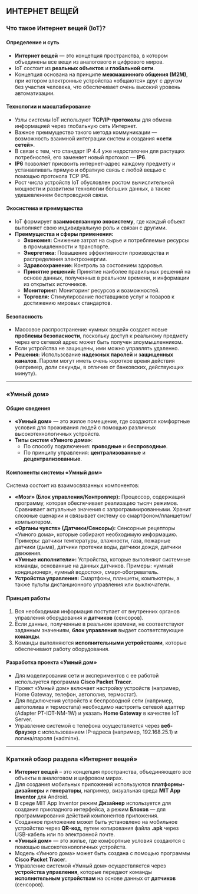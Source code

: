 ## ИНТЕРНЕТ ВЕЩЕЙ

### Что такое Интернет вещей (IoT)?

#### Определение и суть
*   **Интернет вещей** — это концепция пространства, в котором объединены все вещи из аналогового и цифрового миров.
*   IoT состоит из **реальных объектов** и **глобальной сети**.
*   Концепция основана на принципе **межмашинного общения (М2М)**, при котором электронные устройства «общаются» друг с другом без участия человека, что обеспечивает очень высокий уровень автоматизации.

#### Технологии и масштабирование
*   Узлы системы IoT используют **TCP/IP-протоколы** для обмена информацией через глобальную сеть Интернет.
*   Важное преимущество такого метода коммуникации — возможность взаимной интеграции систем и создания **«сети сетей»**.
*   В связи с тем, что стандарт IP 4.4 уже недостаточен для растущих потребностей, его заменяет новый протокол — **IP6**.
*   **IP6** позволяет присвоить интернет-адрес каждому предмету и устанавливать прямую и обратную связь с любой вещью с помощью протокола TCP IP6.
*   Рост числа устройств IoT обусловлен ростом вычислительной мощности и развитием технологии больших данных, а также удешевлением беспроводной связи.

#### Экосистема и преимущества
*   IoT формирует **взаимосвязанную экосистему**, где каждый объект выполняет свою индивидуальную роль и связан с другими.
*   **Преимущества и сферы применения:**
    *   **Экономия:** Снижение затрат на сырье и потребляемые ресурсы в промышленности и транспорте.
    *   **Энергетика:** Повышение эффективности производства и распределения электроэнергии.
    *   **Здравоохранение:** Контроль за состоянием здоровья.
    *   **Принятие решений:** Принятие наиболее правильных решений на основе данных, полученных в реальном времени, и информации из открытых источников.
    *   **Мониторинг:** Мониторинг ресурсов и возможностей.
    *   **Торговля:** Стимулирование поставщиков услуг и товаров к достижению мировых стандартов.

#### Безопасность
*   Массовое распространение «умных вещей» создает новые **проблемы безопасности**, поскольку доступ к реальному предмету через его сетевой адрес может быть получен злоумышленником.
*   Если устройства не защищены, ими можно управлять удаленно.
*   **Решения:** Использование **надежных паролей** и **защищенных каналов**. Пароли могут иметь очень короткое время действия (например, доли секунды, в отличие от банковских, действующих минуту).

---

### «Умный дом»

#### Общие сведения
*   **«Умный дом»** — это жилое помещение, где создаются комфортные условия для проживания людей с помощью различных высокотехнологичных устройств.
*   **Типы систем «Умного дома»**:
    *   По способу подключения: **проводные** и **беспроводные**.
    *   По принципу управления: **централизованные** и **децентрализованные**.

#### Компоненты системы «Умный дом»
Система состоит из взаимосвязанных компонентов:
*   **«Мозг» (Блок управления/Контроллер):** Процессор, содержащий программу, которая обеспечивает реализацию тысяч режимов. Сравнивает актуальные значения с запрограммированными. Хранит сложные сценарии и связывает систему со смартфоном/планшетом/компьютером.
*   **«Органы чувств» (Датчики/Сенсоры):** Сенсорные рецепторы «Умного дома», которые собирают необходимую информацию. Примеры: датчики температуры, влажности, газа, пожарные датчики (дыма), датчики протечки воды, датчики дождя, датчики движения.
*   **«Умные исполнители»:** Устройства, которые выполняют системные команды, основанные на данных датчиков. Примеры: «умный кондиционер», «умный водосток», смарт-обогреватель.
*   **Устройства управления:** Смартфоны, планшеты, компьютеры, а также пульты дистанционного управления или выключатели.

#### Принцип работы
1.  Вся необходимая информация поступает от внутренних органов управления оборудования и **датчиков** (сенсоров).
2.  Если данные, полученные в реальном времени, не соответствуют заданным значениям, **блок управления** выдает соответствующие **команды**.
3.  Команды выполняются **исполнительными устройствами**, которые обеспечивают работу оборудования.

#### Разработка проекта «Умный дом»
*   Для моделирования сети и экспериментов с ее работой используется программа **Cisco Packet Tracer**.
*   Проект «Умный дом» включает настройку устройств (например, Home Gateway, телефон, автополив, термостат).
*   Для подключения устройств к беспроводной сети (например, автополива и термостата) необходимо настроить сетевой адаптер (Adapter PT-IOT-NM-1W) и указать **Home Gateway** в качестве IoT Server.
*   Управление системой с телефона осуществляется через **веб-браузер** с использованием IP-адреса (например, 192.168.25.1) и логина/пароля («admin»).

---

### Краткий обзор раздела «Интернет вещей»

*   **Интернет вещей** – это концепция пространства, объединяющего все объекты в аналоговом и цифровом мирах.
*   Для создания мобильных приложений используются **платформы-дизайнеры** и **генераторы**, например, визуальная среда **MIT App Inventor** для Android.
*   В среде MIT App Inventor режим **Дизайнер** используется для создания прикладного интерфейса, а режим **Блоков** — для программирования действий компонентов приложения.
*   Созданное приложение может быть установлено на мобильное устройство через **QR-код**, путем копирования файла **.apk** через USB-кабель или по электронной почте.
*   **«Умный дом»** — это жилье, где комфортные условия создаются с помощью высокотехнологичных устройств.
*   Модель «Умного дома» может быть создана с помощью программы **Cisco Packet Tracer**.
*   Управление системой «Умный дом» осуществляется через **устройства управления**, которые передают команды **исполнительным устройствам** на основе данных от **датчиков** (сенсоров).